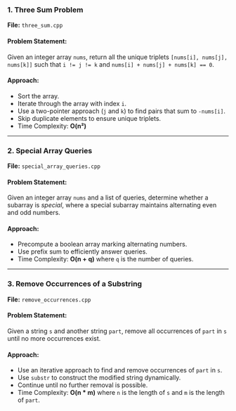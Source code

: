 

### 1. Three Sum Problem
**File:** `three_sum.cpp`

#### Problem Statement:
Given an integer array `nums`, return all the unique triplets `[nums[i], nums[j], nums[k]]` such that `i != j != k` and `nums[i] + nums[j] + nums[k] == 0`.

#### Approach:
- Sort the array.
- Iterate through the array with index `i`.
- Use a two-pointer approach (`j` and `k`) to find pairs that sum to `-nums[i]`.
- Skip duplicate elements to ensure unique triplets.
- Time Complexity: **O(n²)**

---
### 2. Special Array Queries
**File:** `special_array_queries.cpp`

#### Problem Statement:
Given an integer array `nums` and a list of queries, determine whether a subarray is *special*, where a special subarray maintains alternating even and odd numbers.

#### Approach:
- Precompute a boolean array marking alternating numbers.
- Use prefix sum to efficiently answer queries.
- Time Complexity: **O(n + q)** where `q` is the number of queries.

---
### 3. Remove Occurrences of a Substring
**File:** `remove_occurrences.cpp`

#### Problem Statement:
Given a string `s` and another string `part`, remove all occurrences of `part` in `s` until no more occurrences exist.

#### Approach:
- Use an iterative approach to find and remove occurrences of `part` in `s`.
- Use `substr` to construct the modified string dynamically.
- Continue until no further removal is possible.
- Time Complexity: **O(n * m)** where `n` is the length of `s` and `m` is the length of `part`.



